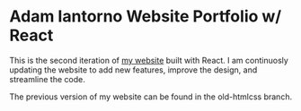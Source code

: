 # Adam Iantorno Website Portfolio w/ React

This is the second iteration of [my website](adamiantorno.ca) built with React. I am continuosly updating the website to add new features, improve the design, and streamline the code. 

The previous version of my website can be found in the old-htmlcss branch. 
